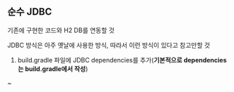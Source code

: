 ## 순수 JDBC

기존에 구현한 코드와 H2 DB를 연동할 것

JDBC 방식은 아주 옛날에 사용한 방식, 따라서 이런 방식이 있다고 참고만할 것

1. build.gradle 파일에 JDBC dependencies를 추가(**기본적으로 dependencies는 build.gradle에서 작성**)

~